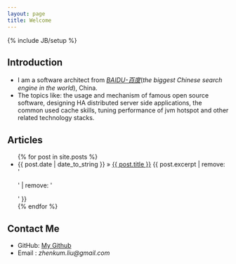 ```yaml
---
layout: page
title: Welcome
---
```

{% include JB/setup %}

## Introduction
- I am a software architect from [_BAIDU-百度_](http://www.baidu.com)(_the biggest Chinese search engine in the world_), China.
- The topics like: the usage and mechanism of famous open source software, designing HA distributed server
  side applications, the common used cache skills, tuning performance of jvm hotspot and other related technology stacks.

## Articles
<ul class="posts">
  {% for post in site.posts %}
    <li><span>{{ post.date | date_to_string }}</span> &raquo; <a href="{{ BASE_PATH }}{{ post.url }}">{{ post.title }}</a>
    {{ post.excerpt | remove: '<p>' | remove: '</p>' }}</li>
  {% endfor %}
</ul>

## Contact Me
- GitHub: [My Github](https://github.com/liuzhenkun)
- Email : _zhenkum.liu@gmail.com_





